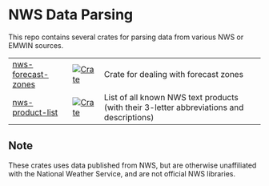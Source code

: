 # NWS Data Parsing

This repo contains several crates for parsing data from various NWS or EMWIN sources.

| | | |
| ---- | ---- | ---- |
| [nws-forecast-zones](nws-forecast-zones/) | [![Crate](https://img.shields.io/crates/v/nws-forecast-zones.svg)](https://crates.io/crates/nws-forecast-zones)  | Crate for dealing with forecast zones |
| [nws-product-list](nws-product-list) | [![Crate](https://img.shields.io/crates/v/nws-product-list.svg)](https://crates.io/crates/nws-product-list) | List of all known NWS text products (with their 3-letter abbreviations and descriptions) |

## Note

These crates uses data published from NWS, but are otherwise unaffiliated with the National Weather Service,
and are not  official NWS libraries.